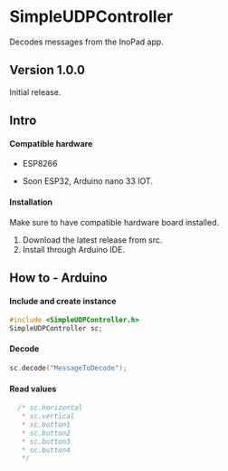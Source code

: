 # SimpleUDPController
 Decodes messages from the InoPad app.

## Version 1.0.0

Initial release.

## Intro



#### Compatible hardware

- ESP8266

- Soon ESP32, Arduino nano 33 IOT.




#### Installation

Make sure to have compatible hardware board installed.

1. Download the latest release from src.
2. Install through Arduino IDE.



## How to - Arduino

#### Include and create instance
```cpp
#include <SimpleUDPController.h>
SimpleUDPController sc;
```


#### Decode
```cpp
sc.decode("MessageToDecode");
```

#### Read values
```cpp
  /* sc.horizontal
   * sc.vertical
   * sc.button1
   * sc.button2
   * sc.button3
   * sc.button4
   */
```
